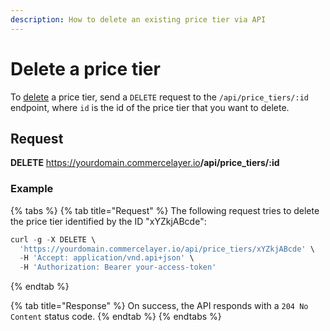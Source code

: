 ```yaml
---
description: How to delete an existing price tier via API
---
```


# Delete a price tier

To <a href="https://docs.commercelayer.io/developers/deleting-resources" target="_blank">delete</a> a price tier, send a `DELETE` request to the `/api/price_tiers/:id` endpoint, where `id` is the id of the price tier that you want to delete.

## Request

**DELETE** https://yourdomain.commercelayer.io<b>/api/price_tiers/:id</b>

### Example

{% tabs %}
{% tab title="Request" %}
The following request tries to delete the price tier identified by the ID "xYZkjABcde":

```javascript
curl -g -X DELETE \
  'https://yourdomain.commercelayer.io/api/price_tiers/xYZkjABcde' \
  -H 'Accept: application/vnd.api+json' \
  -H 'Authorization: Bearer your-access-token'
```
{% endtab %}

{% tab title="Response" %}
On success, the API responds with a `204 No Content` status code.
{% endtab %}
{% endtabs %}

